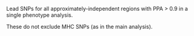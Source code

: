 Lead SNPs for all approximately-independent regions with PPA > 0.9 in a single phenotype analysis.

These do not exclude MHC SNPs (as in the main analysis). 
